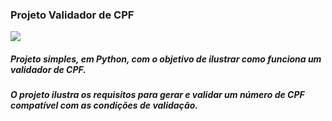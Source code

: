 ### Projeto Validador de CPF

<img src="https://img.shields.io/badge/Python-14354C?style=for-the-badge&logo=python&logoColor=white"></img>

##### Projeto simples, em Python, com o objetivo de ilustrar como funciona um validador de CPF.
##### O projeto ilustra os requisitos para gerar e validar um número de CPF compatível com as condições de validação.
